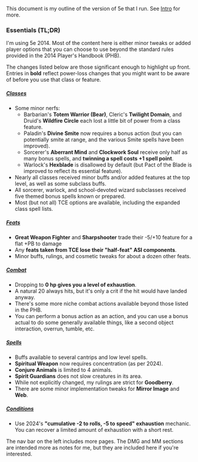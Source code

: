 This document is my outline of the version of 5e that I run. See [Intro](Intro.md) for more.

### Essentials (TL;DR)

I'm using 5e 2014. Most of the content here is either minor tweaks or added player options that you can choose to use beyond the standard rules provided in the 2014 Player's Handbook (PHB).

The changes listed below are those significant enough to highlight up front. Entries in **bold** reflect power-loss changes that you might want to be aware of before you use that class or feature.

##### [Classes](Classes.md)

+ Some minor nerfs:
	+ Barbarian's **Totem Warrior (Bear)**, Cleric's **Twilight Domain**, and Druid's **Wildfire Circle** each lost a little bit of power from a class feature.
	+ Paladin's **Divine Smite** now requires a bonus action (but you can potentially smite at range, and the various Smite spells have been improved).
	+ Sorcerer's **Aberrant Mind** and **Clockwork Soul** receive only half as many bonus spells, and **twinning a spell costs +1 spell point**.
	+ Warlock's **Hexblade** is disallowed by default (but Pact of the Blade is improved to reflect its essential feature).
+ Nearly all classes received minor buffs and/or added features at the top level, as well as some subclass buffs.
+ All sorcerer, warlock, and school-devoted wizard subclasses received five themed bonus spells known or prepared.
+ Most (but not all) TCE options are available, including the expanded class spell lists.

##### [Feats](Feats.md)

+ **Great Weapon Fighter** and **Sharpshooter** trade their -5/+10 feature for a flat +PB to damage
+ Any **feats taken from TCE lose their "half-feat" ASI components**.
+ Minor buffs, rulings, and cosmetic tweaks for about a dozen other feats.

##### [Combat](Combat.md)

* Dropping to **0 hp gives you a level of exhaustion**.
* A natural 20 always hits, but it's only a crit if the hit would have landed anyway.
* There's some more niche combat actions available beyond those listed in the PHB.  
* You can perform a bonus action as an action, and you can use a bonus actual to do some generally available things, like a second object interaction, overrun, tumble, etc.

##### [Spells](Spells.md)

+ Buffs available to several cantrips and low level spells.
+ **Spiritual Weapon** now requires concentration (as per 2024).
+ **Conjure Animals** is limited to 4 animals.
+ **Spirit Guardians** does not slow creatures in its area.
+ While not explicitly changed, my rulings are strict for **Goodberry**. 
+ There are some minor implementation tweaks for **Mirror Image** and **Web**.

##### [Conditions](Conditions.md)

* Use 2024's **"cumulative -2 to rolls, -5 to speed" exhaustion** mechanic. You can recover a limited amount of exhaustion with a short rest.

The nav bar on the left includes more pages.  The DMG and MM sections are intended more as notes for me, but they are included here if you're interested.
